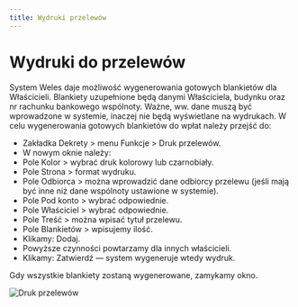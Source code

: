 ```yaml
---
title: Wydruki przelewów
---
```

# Wydruki do przelewów

System Weles daje możliwość wygenerowania gotowych blankietów dla Właścicieli. Blankiety uzupełnione będą danymi Właściciela, budynku oraz nr rachunku bankowego wspólnoty. Ważne, ww. dane muszą być wprowadzone w systemie, inaczej nie będą wyświetlane na wydrukach. W celu wygenerowania gotowych blankietów do wpłat należy przejść do: 

- Zakładka Dekrety > menu Funkcje > Druk przelewów.
- W nowym oknie należy:
- Pole Kolor > wybrać druk kolorowy lub czarnobiały.
- Pole Strona > format wydruku.
- Pole Odbiorca > można wprowadzić dane odbiorcy przelewu (jeśli mają być inne niż dane wspólnoty ustawione w systemie).
- Pole Pod konto > wybrać odpowiednie.
- Pole Właściciel > wybrać odpowiednie.
- Pole Treść > można wpisać tytuł przelewu.
- Pole Blankietów > wpisujemy ilość.
- Klikamy: Dodaj.
- Powyższe czynności powtarzamy dla innych właścicieli. 
- Klikamy: Zatwierdź — system wygeneruje wtedy wydruk. 

Gdy wszystkie blankiety zostaną wygenerowane, zamykamy okno.

![Druk przelewów](drukprzelewow.gif)